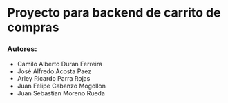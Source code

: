 # Proyecto para backend de carrito de compras

### Autores:

- Camilo Alberto Duran Ferreira
- José Alfredo Acosta Paez
- Arley Ricardo Parra Rojas
- Juan Felipe Cabanzo Mogollon
- Juan Sebastian Moreno Rueda
